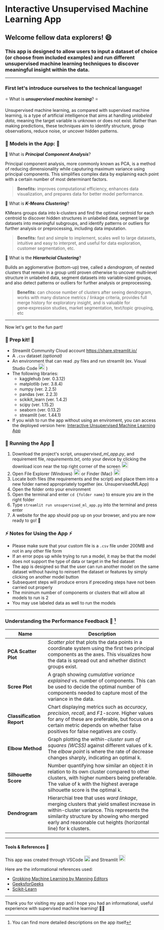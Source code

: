 # Interactive Unsupervised Machine Learning App

## Welcome fellow data explorers! :smile: 

### This app is designed to allow users to input a dataset of choice (or choose from included examples) and run different unsupervised machine learning techniques to discover meaningful insight within the data. 
---
### First let's introduce ourselves to the technical language! 

:star: What is ___unsupervised machine learning___? :star:

Unsupervised machine learning, as compared with supervised machine learning, is a type of artificial intelligence that aims at handling _unlabeled data_, meaning the target variable is unknown or does not exist. Rather than making predictions, these techniques aim to identify structure, group observations, reduce noise, or uncover hidden patterns.

### :watermelon: Models in the App: :watermelon:
:melon: What is ___Principal Component Analysis___?

Principal component analysis, more commonly known as PCA, is a method of reducing dimensionality while caputuring maximum variance using principal components. This simplifies complex data by explaining each point with a certain number of most determinant factors. 
> **Benefits:** improves computational efficiency, enhances data visualization, and prepares data for better model performance.

:pineapple: What is ___K-Means Clustering___?

KMeans groups data into k-clusters and find the optimal centroid for each centroid to discover hidden structures in unlabeled data, segment large datasets into meaningful subgroups, and identify patterns or outliers for further analysis or preprocessing, including data imputation.
> **Benefits:** fast and simple to implement, scales well to large datasets, intuitive and easy to interpret, and useful for data exploration, customer segmentation, etc.

:peach: What is the ___Hierarhcial Clustering___?

Builds an agglomerative (bottom-up) tree, called a _dendrogram_, of nested clusters that remain in a group until proven otherwise to uncover multi‑level structure in unlabeled data, segment datasets into variable‑sized groups, and also detect patterns or outliers for further analysis or preprocessing.
> **Benefits:** can choose number of clusters after seeing dendrogram, works with many distance metrics / linkage criteria, provides full merge history for exploratory insight, and is valuable for gene‑expression studies, market segmentation, text/topic grouping, etc


---
Now let's get to the fun part!

### :gift: Prep kit! :gift:
- Streamlit Community Cloud account https://share.streamlit.io/
- A `.csv` dataset *(optional)*
- An environment that can read .py files and run streamlit (ex. Visual Studio Code <image src="https://upload.wikimedia.org/wikipedia/commons/thumb/9/9a/Visual_Studio_Code_1.35_icon.svg/2048px-Visual_Studio_Code_1.35_icon.svg.png" alt="image" width="21"/> )
- The following libraries:
  -  kagglehub (ver. 0.3.12)
  -  matplotlib (ver. 3.8.4)
  -  numpy (ver. 2.2.5)
  -  pandas (ver. 2.2.3)
  -  sckikit_learn (ver. 1.4.2)
  -  scipy (ver. 1.15.2)
  -  seaborn (ver. 0.13.2)
  -  streamlit (ver. 1.44.1)
- If you wish to run the app without using an enviroment, you can access the deployed version here: [Interactive Unsupervised Machine Learning App](https://kang-data-science-portfolio-7czws8sggmdaop3hcqzrcq.streamlit.app/)

### :jigsaw: Running the App :jigsaw:
1. Download the project's script, *unsupervised_ml_app.py*, and requirement file, *requirements.txt*, onto your device by clicking the download icon near the top right corner of the screen <image src="https://static.vecteezy.com/system/resources/previews/019/879/209/non_2x/download-button-on-transparent-background-free-png.png" alt="image" width="21"/>
2. Open File Explorer (Windows) <image src="https://static.wikia.nocookie.net/windows/images/0/04/File_Explorer_Icon.png/revision/latest?cb=20240208004644" alt="image" width="21"/> or Finder (Mac) <image src="https://upload.wikimedia.org/wikipedia/commons/c/c9/Finder_Icon_macOS_Big_Sur.png" alt="image" width="21"/>
3. Locate both files (the requirements and the script) and place them into a new folder named appropriately together (ex. UnsupervisedMLApp)
4. Open the folder onto your environment
5. Open the terminal and enter `cd {folder name}` to ensure you are in the right folder
7. Type `streamlit run unsupervised_ml_app.py` into the terminal and press enter
8. A website for the app should pop up on your browser, and you are now ready to go! :tada:

### :zap: Notes for Using the App :zap:
- Please make sure that your custom file is a `.csv` file under 200MB and not in any other file form
- If an error pops up while trying to run a model, it may be that the model does not support the type of data or target in the fed dataset
- The app is designed so that the user can run another model on the same dataset without having to reinsert the dataset or  features by simply clicking on another model button
- Subsequent steps will produce errors if preceding steps have not been carried out properly
- The minimum number of components or clusters that will allow all models to run is 2
- You may use labeled data as well to run the models
---
### Understanding the Performance Feedback :ocean: [^1]

Name | Description
-------------| -------------
__PCA Scatter Plot__ | _Scatter plot_ that plots the data points in a coordinate system using the first two principal components as the axes. This visualizes how the data is spread out and whether distinct groups exist.
__Scree Plot__ | A graph showing _cumulative variance explained_ vs. number of components. This can be used to decide the optimal number of components needed to capture most of the variance in the data.
__Classification Report__ | Chart displaying metrics such as _accuracy_, _precision_, _recall_, and _F1-score_. Higher values for any of these are preferable, but focus on a certain metric depends on whether false positives for false negatives are costly.
__Elbow Method__ | Graph plotting the _within-cluster sum of squares (WCSS)_ against different values of k. The _elbow point_ is where the rate of decrease changes sharply, indicating an optimal k.
__Silhouette Score__ | Number quantifying how similar an object it in relation to its own cluster compared to other clusters, with higher numbers being preferable. The value of k with the highest average silhouette score is the optimal k.
__Dendrogram__ | Hierarchial tree that uses _ward linkage_, merging clusters that yield smallest increase in within-cluster variance. This represents the similarity structure by showing who merged early and reasonable cut heights (horizontal line) for k clusters. 

[^1]: You can find more detailed descriptions on the app itself
---
#### Tools & References :penguin:

This app was created through VSCode  <image src="https://upload.wikimedia.org/wikipedia/commons/thumb/9/9a/Visual_Studio_Code_1.35_icon.svg/2048px-Visual_Studio_Code_1.35_icon.svg.png" alt="image" width="19"/>  and Streamlit <image src="https://encrypted-tbn0.gstatic.com/images?q=tbn:ANd9GcTGDKmSgL7UJ6sstMUQTtjI2iDN7ClN2jRZ5Q&s" alt="image" width="21"/>

Here are the informational references used:
- [Grokking Machine Learning by Manning Editors](https://github.com/luisguiserrano/manning)
- [GeeksforGeeks](https://www.geeksforgeeks.org/unsupervised-learning/)
- [Scikit-Learn](https://www.learndatasci.com/glossary/hierarchical-clustering/)
---
Thank you for visiting my app and I hope you had an informational, useful experience with supervised machine learning! 💙💛
